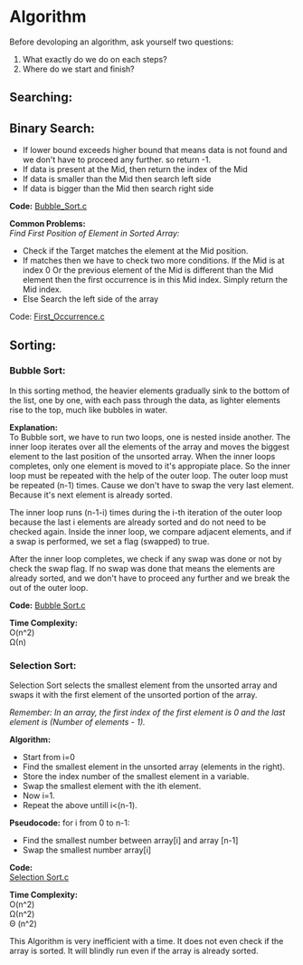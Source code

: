 # Algorithm

Before devoloping an algorithm, ask yourself two questions:   
1. What exactly do we do on each steps?  
2. Where do we start and finish?

## Searching:
## Binary Search:
* If lower bound exceeds higher bound that means data is not found and we don't have to proceed any further. so return -1.
* If data is present at the Mid, then return the index of the Mid
* If data is smaller than the Mid then search left side
* If data is bigger than the Mid then search right side

**Code:** [Bubble_Sort.c](Bubble_Sort.c)

**Common Problems:**    
*Find First Position of Element in Sorted Array:*
* Check if the Target matches the element at the Mid position.
* If matches then we have to check two more conditions. If the Mid is at index 0 Or the previous element of the Mid is different than the Mid element then the first occurrence is in this Mid index. Simply return the Mid index.
* Else Search the left side of the array

Code: [First_Occurrence.c](First_Occurrence.c)


## Sorting:

### Bubble Sort:
In this sorting method, the heavier elements gradually sink to the bottom of the list, one by one, with each pass through the data, as lighter elements rise to the top, much like bubbles in water.

**Explanation:**    
To Bubble sort, we have to run two loops, one is nested inside another. The inner loop iterates over all the elements of the array and moves the biggest element to the last position of the unsorted array. When the inner loops completes, only one element is moved to it's appropiate place. So the inner loop must be repeated with the help of the outer loop. The outer loop must be repeated (n-1) times. Cause we don't have to swap the very last element. Because it's next element is already sorted.

The inner loop runs (n-1-i) times during the i-th iteration of the outer loop because the last i elements are already sorted and do not need to be checked again. Inside the inner loop, we compare adjacent elements, and if a swap is performed, we set a flag (swapped) to true.

After the inner loop completes, we check if any swap was done or not by check the swap flag. If no swap was done that means the elements are already sorted, and we don't have to proceed any further and we break the out of the outer loop.

**Code:**
[Bubble Sort.c](Bubble_Sort.c)

**Time Complexity:**   
O(n^2)   
Ω(n)   

### Selection Sort:
Selection Sort selects the smallest element from the unsorted array and swaps it with the first element of the unsorted portion of the array.

*Remember: In an array, the first index of the first element is 0 and the last element is (Number of elements - 1).*

**Algorithm:**

* Start from i=0
* Find the smallest element in the unsorted array (elements in the right).
* Store the index number of the smallest element in a variable.
* Swap the smallest element with the ith element.
* Now i=1.
* Repeat the above untill i<(n-1).

**Pseudocode:**
for i from 0 to n-1:
* Find the smallest number between array[i] and array [n-1]   
* Swap the smallest number array[i]


**Code:**      
[Selection Sort.c](Selection_Sort.c)

**Time Complexity:**   
O(n^2)   
Ω(n^2)   
Θ (n^2)   

This Algorithm is very inefficient with a time. It does not even check if the array is sorted. It will blindly run even if the array is already sorted.
